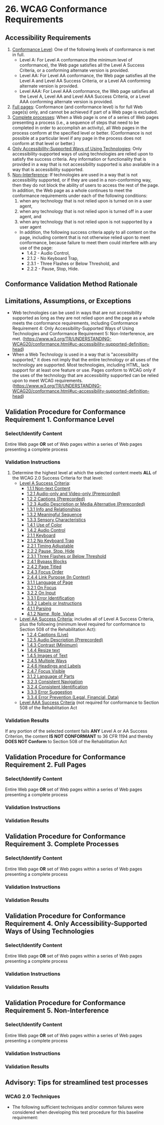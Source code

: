 # 26. WCAG Conformance Requirements
## Accessibility Requirements
1. [Conformance Level](https://www.w3.org/TR/UNDERSTANDING-WCAG20/conformance.html#uc-conf-req1-head): One of the following levels of conformance is met in full.
    * Level A: For Level A conformance (the minimum level of conformance), the Web page satisfies all the Level A Success Criteria, or a conforming alternate version is provided.
    * Level AA: For Level AA conformance, the Web page satisfies all the Level A and Level AA Success Criteria, or a Level AA conforming alternate version is provided.
    * Level AAA: For Level AAA conformance, the Web page satisfies all the Level A, Level AA and Level AAA Success Criteria, or a Level AAA conforming alternate version is provided.
2. [Full pages](https://www.w3.org/TR/UNDERSTANDING-WCAG20/conformance.html#uc-conf-req2-head): Conformance (and conformance level) is for full Web page(s) only, and cannot be achieved if part of a Web page is excluded.
3. [Complete processes](https://www.w3.org/TR/UNDERSTANDING-WCAG20/conformance.html#uc-conf-req3-head): When a Web page is one of a series of Web pages presenting a process (i.e., a sequence of steps that need to be completed in order to accomplish an activity), all Web pages in the process conform at the specified level or better. (Conformance is not possible at a particular level if any page in the process does not conform at that level or better.)
4. [Only Accessibility-Supported Ways of Using Technologies](https://www.w3.org/TR/UNDERSTANDING-WCAG20/conformance.html#uc-conf-req4-head): Only accessibility-supported ways of using technologies are relied upon to satisfy the success criteria. Any information or functionality that is provided in a way that is not accessibility supported is also available in a way that is accessibility supported.
5. [Non-Interference](https://www.w3.org/TR/UNDERSTANDING-WCAG20/conformance.html#uc-conf-req5-head): If technologies are used in a way that is not accessibility supported, or if they are used in a non-conforming way, then they do not block the ability of users to access the rest of the page. In addition, the Web page as a whole continues to meet the conformance requirements under each of the following conditions:
    1. when any technology that is not relied upon is turned on in a user agent,
    1. when any technology that is not relied upon is turned off in a user agent, and
    1. when any technology that is not relied upon is not supported by a user agent
    * In addition, the following success criteria apply to all content on the page, including content that is not otherwise relied upon to meet conformance, because failure to meet them could interfere with any use of the page:
        * 1.4.2 - Audio Control,
        * 2.1.2 - No Keyboard Trap,
        * 2.3.1 - Three Flashes or Below Threshold, and
        * 2.2.2 - Pause, Stop, Hide.

## Conformance Validation Method Rationale

## Limitations, Assumptions, or Exceptions
* Web technologies can be used in ways that are not accessibility supported as long as they are not relied upon and the page as a whole meets the conformance requirements, including Conformance Requirement 4: Only Accessibility-Supported Ways of Using Technologies and Conformance Requirement 5: Non-Interference, are met. (https://www.w3.org/TR/UNDERSTANDING-WCAG20/conformance.html#uc-accessibility-supported-definition-head)
* When a Web Technology is used in a way that is "accessibility supported," it does not imply that the entire technology or all uses of the technology are supported. Most technologies, including HTML, lack support for at least one feature or use. Pages conform to WCAG only if the uses of the technology that are accessibility supported can be relied upon to meet WCAG requirements. (https://www.w3.org/TR/UNDERSTANDING-WCAG20/conformance.html#uc-accessibility-supported-definition-head)

## Validation Procedure for Conformance Requirement 1. Conformance Level
### Select/Identify Content
Entire Web page **OR** set of Web pages within a series of Web pages presenting a complete process

### Validation Instructions
1. Determine the highest level at which the selected content meets **ALL** of the WCAG 2.0 Success Criteria for that level:
    * [Level A Success Criteria](https://www.w3.org/WAI/WCAG20/quickref/?showtechniques=324&currentsidebar=%23col_customize&levels=aa%2Caaa#ensure-compat-parses):
        * [1.1.1 Non-text Content](http://www.w3.org/TR/UNDERSTANDING-WCAG20/text-equiv-all.html)
        * [1.2.1 Audio-only and Video-only (Prerecorded)](http://www.w3.org/TR/UNDERSTANDING-WCAG20/media-equiv-av-only-alt.html)
        * [1.2.2 Captions (Prerecorded)](http://www.w3.org/TR/UNDERSTANDING-WCAG20/media-equiv-captions.html)
        * [1.2.3 Audio Description or Media Alternative (Prerecorded)](http://www.w3.org/TR/UNDERSTANDING-WCAG20/media-equiv-audio-desc.html)
        * [1.3.1 Info and Relationships](http://www.w3.org/TR/UNDERSTANDING-WCAG20/content-structure-separation-programmatic.html)
        * [1.3.2 Meaningful Sequence](http://www.w3.org/TR/UNDERSTANDING-WCAG20/content-structure-separation-sequence.html)
        * [1.3.3 Sensory Characteristics](http://www.w3.org/TR/UNDERSTANDING-WCAG20/content-structure-separation-understanding.html)
        * [1.4.1 Use of Color](http://www.w3.org/TR/UNDERSTANDING-WCAG20/visual-audio-contrast-without-color.html)
        * [1.4.2 Audio Control](http://www.w3.org/TR/UNDERSTANDING-WCAG20/visual-audio-contrast-dis-audio.html)
        * [2.1.1 Keyboard](http://www.w3.org/TR/UNDERSTANDING-WCAG20/keyboard-operation-keyboard-operable.html)
        * [2.1.2 No Keyboard Trap](http://www.w3.org/TR/UNDERSTANDING-WCAG20/keyboard-operation-trapping.html)
        * [2.2.1 Timing Adjustable](http://www.w3.org/TR/UNDERSTANDING-WCAG20/time-limits-required-behaviors.html)
        * [2.2.2 Pause, Stop, Hide](http://www.w3.org/TR/UNDERSTANDING-WCAG20/time-limits-pause.html)
        * [2.3.1 Three Flashes or Below Threshold](http://www.w3.org/TR/UNDERSTANDING-WCAG20/seizure-does-not-violate.html)
        * [2.4.1 Bypass Blocks](http://www.w3.org/TR/UNDERSTANDING-WCAG20/navigation-mechanisms-skip.html)
        * [2.4.2 Page Titled](http://www.w3.org/TR/UNDERSTANDING-WCAG20/navigation-mechanisms-title.html)
        * [2.4.3 Focus Order](http://www.w3.org/TR/UNDERSTANDING-WCAG20/navigation-mechanisms-focus-order.html)
        * [2.4.4 Link Purpose (In Context)](http://www.w3.org/TR/UNDERSTANDING-WCAG20/navigation-mechanisms-refs.html)
        * [3.1.1 Language of Page](http://www.w3.org/TR/UNDERSTANDING-WCAG20/meaning-doc-lang-id.html)
        * [3.2.1 On Focus](http://www.w3.org/TR/UNDERSTANDING-WCAG20/consistent-behavior-receive-focus.html)
        * [3.2.2 On Input](http://www.w3.org/TR/UNDERSTANDING-WCAG20/consistent-behavior-unpredictable-change.html)
        * [3.3.1 Error Identification](http://www.w3.org/TR/UNDERSTANDING-WCAG20/minimize-error-identified.html)
        * [3.3.2 Labels or Instructions](http://www.w3.org/TR/UNDERSTANDING-WCAG20/minimize-error-cues.html)
        * [4.1.1 Parsing](http://www.w3.org/TR/UNDERSTANDING-WCAG20/ensure-compat-parses.html)
        * [4.1.2 Name, Role, Value](http://www.w3.org/TR/UNDERSTANDING-WCAG20/ensure-compat-rsv.html)
    * [Level AA Success Criteria](https://www.w3.org/WAI/WCAG20/quickref/?showtechniques=324&currentsidebar=%23col_customize&levels=a%2Caaa#ensure-compat-parses); includes all of Level A Success Criteria, plus the following (minimum level required for conformance to Section 508 of the Rehabilitation Act):
        * [1.2.4 Captions (Live)](http://www.w3.org/TR/UNDERSTANDING-WCAG20/media-equiv-real-time-captions.html)
        * [1.2.5 Audio Description (Prerecorded)](http://www.w3.org/TR/UNDERSTANDING-WCAG20/media-equiv-audio-desc-only.html)
        * [1.4.3 Contrast (Minimum)](http://www.w3.org/TR/UNDERSTANDING-WCAG20/visual-audio-contrast-contrast.html)
        * [1.4.4 Resize text](http://www.w3.org/TR/UNDERSTANDING-WCAG20/visual-audio-contrast-scale.html)
        * [1.4.5 Images of Text](http://www.w3.org/TR/UNDERSTANDING-WCAG20/visual-audio-contrast-text-presentation.html)
        * [2.4.5 Multiple Ways](http://www.w3.org/TR/UNDERSTANDING-WCAG20/navigation-mechanisms-mult-loc.html)
        * [2.4.6 Headings and Labels](http://www.w3.org/TR/UNDERSTANDING-WCAG20/navigation-mechanisms-descriptive.html)
        * [2.4.7 Focus Visible](http://www.w3.org/TR/UNDERSTANDING-WCAG20/navigation-mechanisms-focus-visible.html)
        * [3.1.2 Language of Parts](http://www.w3.org/TR/UNDERSTANDING-WCAG20/meaning-other-lang-id.html)
        * [3.2.3 Consistent Navigation](http://www.w3.org/TR/UNDERSTANDING-WCAG20/consistent-behavior-consistent-locations.html)
        * [3.2.4 Consistent Identification](http://www.w3.org/TR/UNDERSTANDING-WCAG20/consistent-behavior-consistent-functionality.html)
        * [3.3.3 Error Suggestion](http://www.w3.org/TR/UNDERSTANDING-WCAG20/minimize-error-suggestions.html)
        * [3.3.4 Error Prevention (Legal, Financial, Data)](http://www.w3.org/TR/UNDERSTANDING-WCAG20/minimize-error-reversible.html)
    * [Level AAA Success Criteria](https://www.w3.org/WAI/WCAG20/quickref/?showtechniques=324&currentsidebar=%23col_customize&levels=a%2Caa#ensure-compat-parses) (not required for conformance to Section 508 of the Rehabilitation Act
      
### Validation Results
If any portion of the selected content fails **ANY** Level A or AA Success Criterion, the content **IS NOT CONFORMANT** to 36 CFR 1194 and thereby **DOES NOT Conform** to Section 508 of the Rehabilitation Act

## Validation Procedure for Conformance Requirement 2. Full Pages
### Select/Identify Content
Entire Web page **OR** set of Web pages within a series of Web pages presenting a complete process

### Validation Instructions

### Validation Results

## Validation Procedure for Conformance Requirement 3. Complete Processes
### Select/Identify Content
Entire Web page **OR** set of Web pages within a series of Web pages presenting a complete process

### Validation Instructions

### Validation Results

## Validation Procedure for Conformance Requirement 4. Only Accessibility-Supported Ways of Using Technologies
### Select/Identify Content
Entire Web page **OR** set of Web pages within a series of Web pages presenting a complete process

### Validation Instructions

### Validation Results

## Validation Procedure for Conformance Requirement 5. Non-Interference
### Select/Identify Content
Entire Web page **OR** set of Web pages within a series of Web pages presenting a complete process

### Validation Instructions

### Validation Results


## Advisory: Tips for streamlined test processes
### WCAG 2.0 Techniques
* The following sufficient techniques and/or common failures were considered when developing this test procedure for this baseline requirement:
